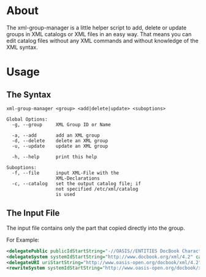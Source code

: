 # About
The xml-group-manager is a little helper script to add, delete or update groups in XML catalogs or XML files in an easy way. That means you can edit catalog files without any XML commands and without knowledge of the XML syntax.

# Usage

## The Syntax

```
xml-group-manager <group> <add|delete|update> <suboptions>

Global Options:
  -g, --group     XML Group ID or Name

  -a, --add       add an XML group
  -d, --delete    delete an XML group
  -u, --update    update an XML group

  -h, --help      print this help

Suboptions:
  -f, --file      input XML-File with the
                  XML-Declarations
  -c, --catalog   set the output catalog file; if
                  not specified /etc/xml/catalog
                  is used
```

## The Input File
The input file contains only the part that copied directly into the group.

For Example:
```xml
<delegatePublic publicIdStartString="-//OASIS//ENTITIES DocBook Character Entities V4.2//EN" catalog="file:///usr/share/xml/docbook/schema/dtd/4.2/catalog.xml"/>
<delegateSystem systemIdStartString="http://www.docbook.org/xml/4.2" catalog="file:///usr/share/xml/docbook/schema/dtd/4.2/catalog.xml"/>
<delegateURI uriStartString="http://www.oasis-open.org/docbook/xml/4.2" catalog="file:///usr/share/xml/docbook/schema/dtd/4.2/catalog.xml"/>
<rewriteSystem systemIdStartString="http://www.oasis-open.org/docbook/xml/4.2" rewritePrefix="file:///usr/share/xml/docbook/schema/dtd/4.2"/>
```
